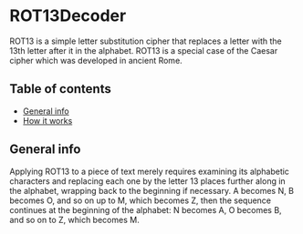# ROT13Decoder
ROT13 is a simple letter substitution cipher that replaces a letter with the 13th letter after it in the alphabet. ROT13 is a special case of the Caesar cipher which was developed in ancient Rome.
## Table of contents
* [General info](#general-info)
* [How it works](#how-it-works)

## General info
Applying ROT13 to a piece of text merely requires examining its alphabetic characters and replacing each one by the letter 13 places further along in the alphabet, wrapping back to the beginning if necessary. A becomes N, B becomes O, and so on up to M, which becomes Z, then the sequence continues at the beginning of the alphabet: N becomes A, O becomes B, and so on to Z, which becomes M.

